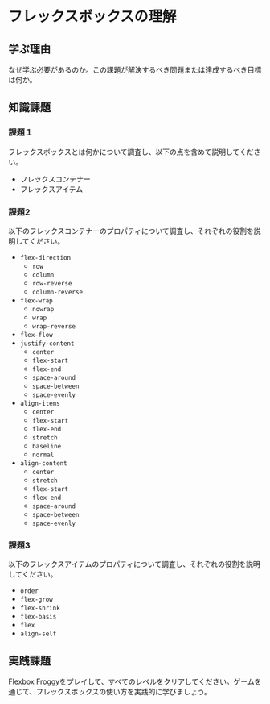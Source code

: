 # フレックスボックスの理解

## 学ぶ理由

なぜ学ぶ必要があるのか。この課題が解決するべき問題または達成するべき目標は何か。

## 知識課題

### 課題１

フレックスボックスとは何かについて調査し、以下の点を含めて説明してください。

- フレックスコンテナー
- フレックスアイテム

### 課題2

以下のフレックスコンテナーのプロパティについて調査し、それぞれの役割を説明してください。

- `flex-direction`
  - `row`
  - `column`
  - `row-reverse`
  - `column-reverse`
- `flex-wrap`
  - `nowrap`
  - `wrap`
  - `wrap-reverse`
- `flex-flow`
- `justify-content`
  - `center`
  - `flex-start`
  - `flex-end`
  - `space-around`
  - `space-between`
  - `space-evenly`
- `align-items`
  - `center`
  - `flex-start`
  - `flex-end`
  - `stretch`
  - `baseline`
  - `normal`
- `align-content`
  - `center`
  - `stretch`
  - `flex-start`
  - `flex-end`
  - `space-around`
  - `space-between`
  - `space-evenly`

### 課題3

以下のフレックスアイテムのプロパティについて調査し、それぞれの役割を説明してください。

- `order`
- `flex-grow`
- `flex-shrink`
- `flex-basis`
- `flex`
- `align-self`

## 実践課題

[Flexbox Froggy](https://flexboxfroggy.com/)をプレイして、すべてのレベルをクリアしてください。ゲームを通じて、フレックスボックスの使い方を実践的に学びましょう。
